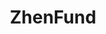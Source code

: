 ---
layout: firm_page
title: "ZhenFund"
id: "zhenfund.com"
permalink: "/zhenfundzhenfund.com/"
website: "https://en.zhenfund.com"
offices: "Beijing (China), Shanghai (China), Shenzhen (China)"
investment_stages: "Seed, Series A, Series B"
portfolio_companies: ""
portfolio_link: "https://en.zhenfund.com/portfolio"
investment_markets: "TMT, Internet of Things, Mobile Internet, Gaming, Enterprise Software, O2O, E-commerce, Education and Training"
founded_year: "2011"
description: "ZhenFund is an angel investment fund founded in 2011, focusing on early-stage investments in the TMT sector. The firm emphasizes supporting young entrepreneurs, particularly those with international experience, and prioritizes a founder-friendly approach."
linkedin: "https://www.linkedin.com/company/zhenfund"
twitter: ""
instagram: ""
team_page: "https://en.zhenfund.com/Team"
investor_type: "Angel Investor, Venture Capital"
crunchbase: "https://www.crunchbase.com/organization/zhenfund"
pitchbook: "https://pitchbook.com/profiles/investor/55778-14"

# SEO Optimization
meta_title: "ZhenFund - VC Firm - projectstartups.com"
meta_description: "ZhenFund, ZhenFund is an angel investment fund founded in 2011, focusing on early-stage investments in the TMT sector. The firm emphasizes supporting young entr..."
meta_keywords: "ZhenFund, TMT, Internet of Things, Mobile Internet, Gaming, Enterprise Software, O2O, E-commerce, Education and Training, VC firm, venture capital, startup investor, projectstartups.com"
canonical_url: "https://vc.projectstartups.com/zhenfundzhenfund.com/"
---